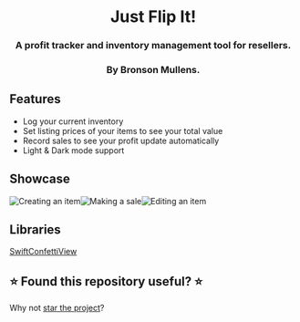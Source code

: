 # <center>Just Flip It!</center>

### <center>A profit tracker and inventory management tool for resellers.</center>
### <center>By Bronson Mullens.</center>

## Features
* Log your current inventory
* Set listing prices of your items to see your total value
* Record sales to see your profit update automatically
* Light & Dark mode support

## Showcase
![Creating an item](https://i.imgur.com/fWT1ioz.gif)![Making a sale](https://i.imgur.com/U22LALL.gif)![Editing an item](https://i.imgur.com/rlcTZYv.gif)

## Libraries
[SwiftConfettiView](https://github.com/theoriginalbit/SwiftConfettiView)

## ⭐️ Found this repository useful? ⭐️
Why not [star the project](https://github.com/bronsonmullens/FlippingApp/stargazers)?
